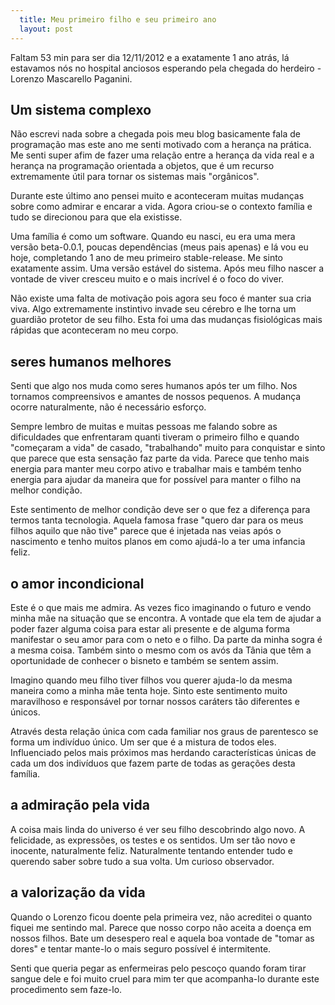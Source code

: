 ```yaml
---
  title: Meu primeiro filho e seu primeiro ano
  layout: post
---
```



Faltam 53 min para ser dia 12/11/2012 e a exatamente 1 ano atrás, lá estavamos nós no hospital anciosos esperando pela chegada do herdeiro - Lorenzo Mascarello Paganini.

## Um sistema complexo

Não escrevi nada sobre a chegada pois meu blog basicamente fala de programação mas este ano me senti motivado com a herança na prática. Me senti super afim de fazer uma relação entre a herança da vida real e a herança na programação orientada a objetos, que é um recurso extremamente útil para tornar os sistemas mais "orgânicos".

Durante este último ano pensei muito e aconteceram muitas mudanças sobre como admirar e encarar a vida. Agora criou-se o contexto família e tudo se direcionou para que ela existisse.

Uma família é como um software. Quando eu nasci, eu era uma mera versão beta-0.0.1, poucas dependências (meus pais apenas) e lá vou eu hoje, completando 1 ano de meu primeiro stable-release. Me sinto exatamente assim. Uma versão estável do sistema. Após meu filho nascer a vontade de viver cresceu muito e o mais incrível é o foco do viver. 

Não existe uma falta de motivação pois agora seu foco é manter sua cria viva. Algo extremamente instintivo invade seu cérebro e lhe torna um guardião protetor de seu filho. Esta foi uma das mudanças fisiológicas mais rápidas que aconteceram no meu corpo.

## seres humanos melhores

Senti que algo nos muda como seres humanos após ter um filho. Nos tornamos compreensivos e amantes de nossos pequenos. A mudança ocorre naturalmente, não é necessário esforço.

Sempre lembro de muitas e muitas pessoas me falando sobre as dificuldades que enfrentaram quanti tiveram o primeiro filho e quando "começaram a vida" de casado, "trabalhando" muito para conquistar e sinto que parece que esta sensação faz parte da vida. Parece que tenho mais energia para manter meu corpo ativo e trabalhar mais e também tenho energia para ajudar da maneira que for possível para manter o filho na melhor condição.

Este sentimento de melhor condição deve ser o que fez a diferença para termos tanta tecnologia. Aquela famosa frase "quero dar para os meus filhos aquilo que não tive" parece que é injetada nas veias após o nascimento e tenho muitos planos em como ajudá-lo a ter uma infancia feliz.

## o amor incondicional

Este é o que mais me admira. As vezes fico imaginando o futuro e vendo minha mãe na situação que se encontra. A vontade que ela tem de ajudar a poder fazer alguma coisa para estar ali presente e de alguma forma manifestar o seu amor para com o neto e o filho. Da parte da minha sogra é a mesma coisa. Também sinto o mesmo com os avós da Tânia que têm a oportunidade de conhecer o bisneto e também se sentem assim.

Imagino quando meu filho tiver filhos vou querer ajuda-lo da mesma maneira como a minha mãe tenta hoje. Sinto este sentimento muito maravilhoso e responsável por tornar nossos caráters tão diferentes e únicos.

Através desta relação única com cada familiar nos graus de parentesco se forma um indivíduo único. Um ser que é a mistura de todos eles. Influenciado pelos mais próximos mas herdando características únicas de cada um dos indivíduos que fazem parte de todas as gerações desta família.

## a admiração pela vida

A coisa mais linda do universo é ver seu filho descobrindo algo novo. A felicidade, as expressões, os testes e os sentidos. Um ser tão novo e inocente, naturalmente feliz. Naturalmente tentando entender tudo e querendo saber sobre tudo a sua volta. Um curioso observador.

## a valorização da vida

Quando o Lorenzo ficou doente pela primeira vez, não acreditei o quanto fiquei me sentindo mal. Parece que nosso corpo não aceita a doença em nossos filhos. Bate um desespero real e aquela boa vontade de "tomar as dores" e tentar mante-lo o mais seguro possível é intermitente.

Senti que queria pegar as enfermeiras pelo pescoço quando foram tirar sangue dele e foi muito cruel para mim ter que acompanha-lo durante este procedimento sem faze-lo.
